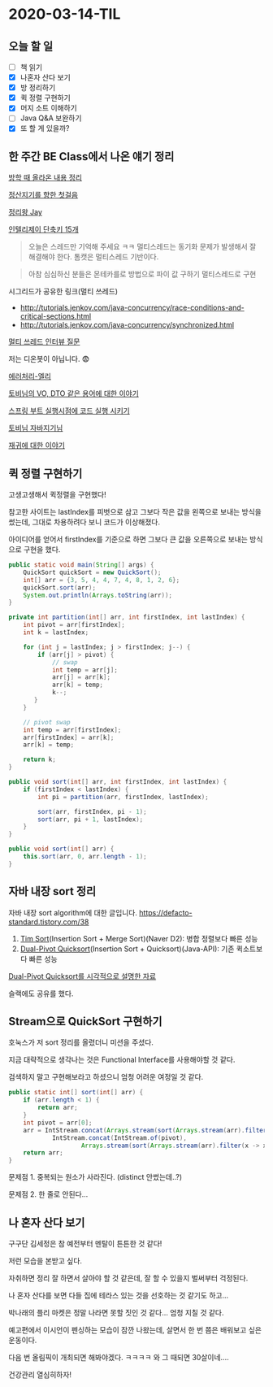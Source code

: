# 2020-03-14-TIL

## 오늘 할 일

- [ ] 책 읽기
- [x] 나혼자 산다 보기
- [x] 방 정리하기
- [x] 퀵 정렬 구현하기
- [x] 머지 소트 이해하기
- [ ] Java Q&A 보완하기
- [x] 또 할 게 있을까?

## 한 주간 BE Class에서 나온 얘기 정리

[방학 때 올라온 내용 정리](https://gist.github.com/ksundong/eb15ead2fcf44efd50e4c69d0a8a46ba)

[정산지기를 향한 첫걸음](https://woowabros.github.io/experience/2020/03/02/pilot-project-wbluke.html)

[정리왕 Jay](https://github.com/code-squad/java-qna/blob/3afde52293a6d9c9b43fe01de6b3f6cda2ed4b53/README.md)

[인텔리제이 단축키 15개](https://blog.jetbrains.com/kr/2020/03/top-15-intellij-idea-shortcuts_ko/?fbclid=IwAR1uUZiniSlu8LmaHyVX2i2gij4wKsoFb0HjzsMhJs7QfHZqWskZY2BN7_s)

> 오늘은 스레드만 기억해 주세요 ㅋㅋ
> 멀티스레드는 동기화 문제가 발생해서 잘 해결해야 한다.
> 톰캣은 멀티스레드 기반이다.

> 아참 심심하신 분들은
> 몬테카를로 방법으로 파이  값 구하기 멀티스레드로 구현

시그리드가 공유한 링크(멀티 쓰레드)

- http://tutorials.jenkov.com/java-concurrency/race-conditions-and-critical-sections.html
- http://tutorials.jenkov.com/java-concurrency/synchronized.html

[멀티 쓰레드 인터뷰 질문](https://www.devdiaries.net/blog/Java-Interview-Questions-Multithreading/)

저는 디온봇이 아닙니다. 😨

[에러처리-엘리]( https://github.com/code-squad/java-qna/pull/202)

[토비님의 VO, DTO 같은 용어에 대한 이야기](https://m.facebook.com/story.php?story_fbid=10218163939224527&id=1070166746)

[스프링 부트 실행시점에 코드 실행 시키기](https://www.daleseo.com/spring-boot-runners/)

[토비님 자바지기님](https://youtu.be/9nXqI9h6hyw)

[재귀에 대한 이야기](https://kldp.org/node/134556)

## 퀵 정렬 구현하기

고생고생해서 퀵정렬을 구현했다!

참고한 사이트는 lastIndex를 피벗으로 삼고 그보다 작은 값을 왼쪽으로 보내는 방식을 썼는데, 그대로 차용하려다 보니 코드가 이상해졌다.

아이디어를 얻어서 firstIndex를 기준으로 하면 그보다 큰 값을 오른쪽으로 보내는 방식으로 구현을 했다.

```java
public static void main(String[] args) {
    QuickSort quickSort = new QuickSort();
    int[] arr = {3, 5, 4, 4, 7, 4, 8, 1, 2, 6};
    quickSort.sort(arr);
    System.out.println(Arrays.toString(arr));
}

private int partition(int[] arr, int firstIndex, int lastIndex) {
    int pivot = arr[firstIndex];
    int k = lastIndex;

    for (int j = lastIndex; j > firstIndex; j--) {
        if (arr[j] > pivot) {
            // swap
            int temp = arr[j];
            arr[j] = arr[k];
            arr[k] = temp;
            k--;
       }
    }

    // pivot swap
    int temp = arr[firstIndex];
    arr[firstIndex] = arr[k];
    arr[k] = temp;

    return k;
}

public void sort(int[] arr, int firstIndex, int lastIndex) {
    if (firstIndex < lastIndex) {
        int pi = partition(arr, firstIndex, lastIndex);

        sort(arr, firstIndex, pi - 1);
        sort(arr, pi + 1, lastIndex);
    }
}

public void sort(int[] arr) {
    this.sort(arr, 0, arr.length - 1);
}
```

## 자바 내장 sort 정리

자바 내장 sort algorithm에 대한 글입니다.
https://defacto-standard.tistory.com/38

1. [Tim Sort](https://d2.naver.com/helloworld/0315536)(Insertion Sort + Merge Sort)(Naver D2): 병합 정렬보다 빠른 성능
2. [Dual-Pivot Quicksort](https://docs.oracle.com/javase/8/docs/api/java/util/Arrays.html#sort-byte:A-)(Insertion Sort + Quicksort)(Java-API): 기존 퀵소트보다 빠른 성능

[Dual-Pivot Quicksort를 시각적으로 설명한 자료](https://dev.to/s_awdesh/double-pivot-quick-sort--javas-default-sorting-algorithm-1m4)

슬랙에도 공유를 했다.

## Stream으로 QuickSort 구현하기

호눅스가 저 sort 정리를 올렸더니 미션을 주셨다.

지금 대략적으로 생각나는 것은 Functional Interface를 사용해야할 것 같다.

검색하지 말고 구현해보라고 하셨으니 엄청 어려운 여정일 것 같다.

```java
public static int[] sort(int[] arr) {
    if (arr.length < 1) {
        return arr;
    }
    int pivot = arr[0];
    arr = IntStream.concat(Arrays.stream(sort(Arrays.stream(arr).filter(x -> x < pivot).toArray())),
            IntStream.concat(IntStream.of(pivot),
                    Arrays.stream(sort(Arrays.stream(arr).filter(x -> x > pivot).toArray())))).toArray();
    return arr;
}
```

문제점 1. 중복되는 원소가 사라진다. (distinct 안썼는데..?)

문제점 2. 한 줄로 안된다...

## 나 혼자 산다 보기

구구단 김세정은 참 예전부터 멘탈이 튼튼한 것 같다!

저런 모습을 본받고 싶다.

자취하면 정리 잘 하면서 살아야 할 것 같은데, 잘 할 수 있을지 벌써부터 걱정된다.

나 혼자 산다를 보면 다들 집에 테라스 있는 것을 선호하는 것 같기도 하고...

박나래의 플리 마켓은 정말 나라면 못할 짓인 것 같다... 엄청 지칠 것 같다.

예고편에서 이시언이 펜싱하는 모습이 잠깐 나왔는데, 살면서 한 번 쯤은 배워보고 싶은 운동이다.

다음 번 올림픽이 개최되면 해봐야겠다. ㅋㅋㅋㅋ 와 그 때되면 30살이네....

건강관리 열심히하자!

